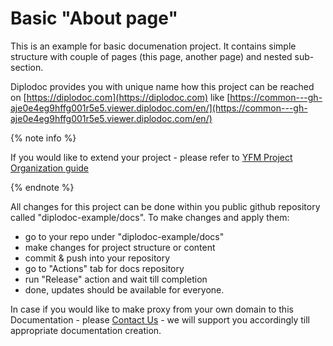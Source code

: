 # Basic "About page" 

This is an example for basic documenation project.
It contains simple structure with couple of pages (this page, another page) and nested sub-section. 

Diplodoc provides you with unique name how this project can be reached on [https://diplodoc.com](https://diplodoc.com) like 
[https://common---gh-aje0e4eg9hffg001r5e5.viewer.diplodoc.com/en/](https://common---gh-aje0e4eg9hffg001r5e5.viewer.diplodoc.com/en/) 

{% note info %}

If you would like to extend your project - please refer to [YFM Project Organization guide](https://diplodoc.com/docs/en/project/)

{% endnote %}

All changes for this project can be done within you public github repository called "diplodoc-example/docs". 
To make changes and apply them: 

- go to your repo under "diplodoc-example/docs" 
- make changes for project structure or content
- commit & push into your repository 
- go to "Actions" tab for docs repository 
- run "Release" action and wait till completion 
- done, updates should be available for everyone. 


In case if you would like to make proxy from your own domain to this Documentation - please [Contact Us](https://diplodoc.com/#contact) - we will support you accordingly till appropriate documentation creation. 

